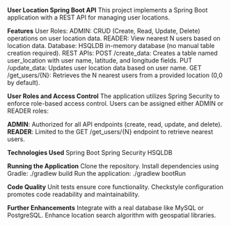 **User Location Spring Boot API**
This project implements a Spring Boot application with a REST API for managing user locations.

**Features**
User Roles:
ADMIN: CRUD (Create, Read, Update, Delete) operations on user location data.
READER: View nearest N users based on location data.
Database: HSQLDB in-memory database (no manual table creation required).
REST APIs:
POST /create_data: Creates a table named user_location with user name, latitude, and longitude fields.
PUT /update_data: Updates user location data based on user name.
GET /get_users/{N}: Retrieves the N nearest users from a provided location (0,0 by default).

**User Roles and Access Control**
The application utilizes Spring Security to enforce role-based access control. Users can be assigned either ADMIN or READER roles:

**ADMIN**: Authorized for all API endpoints (create, read, update, and delete).
**READER**: Limited to the GET /get_users/{N} endpoint to retrieve nearest users.

**Technologies Used**
Spring Boot
Spring Security
HSQLDB

**Running the Application**
Clone the repository.
Install dependencies using Gradle: ./gradlew build
Run the application: ./gradlew bootRun

**Code Quality**
Unit tests ensure core functionality.
Checkstyle configuration promotes code readability and maintainability.

**Further Enhancements**
Integrate with a real database like MySQL or PostgreSQL.
Enhance location search algorithm with geospatial libraries.
